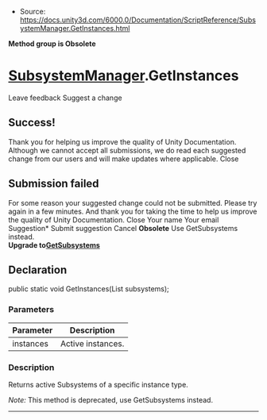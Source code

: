 * Source: https://docs.unity3d.com/6000.0/Documentation/ScriptReference/SubsystemManager.GetInstances.html

**Method group is Obsolete**   

#  [SubsystemManager](https://docs.unity3d.com/6000.0/Documentation/ScriptReference/SubsystemManager.html).GetInstances
Leave feedback
Suggest a change
## Success!
Thank you for helping us improve the quality of Unity Documentation. Although we cannot accept all submissions, we do read each suggested change from our users and will make updates where applicable.
Close
## Submission failed
For some reason your suggested change could not be submitted. Please <a>try again</a> in a few minutes. And thank you for taking the time to help us improve the quality of Unity Documentation.
Close
Your name Your email Suggestion* Submit suggestion
Cancel
**Obsolete** Use GetSubsystems instead.  
**Upgrade to[GetSubsystems<T>](https://docs.unity3d.com/6000.0/Documentation/ScriptReference/SubsystemManager.GetSubsystems<T>.html)**
## Declaration
public static void GetInstances(List<T> subsystems); 
### Parameters
Parameter | Description  
---|---  
instances | Active instances.  
### Description
Returns active Subsystems of a specific instance type.  
  
*Note:* This method is deprecated, use GetSubsystems instead.
* * *
